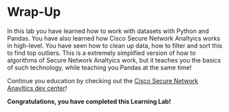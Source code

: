 # Wrap-Up
In this lab you have learned how to work with datasets with Python and Pandas. You have also learned how Cisco Secure Network Analtyics works in high-level. You have seen how to clean up data, how to filter and sort this to find top outliers. This is a extremely simplified version of how to algorithms of Secure Network Analtyics work, but it teaches you the basics of such technology, while teaching you Pandas at the same time!

Continue you education by checking out the [Cisco Secure Network Anayltics dev center](https://developer.cisco.com/stealthwatch/)! 

**Congratulations, you have completed this Learning Lab!**
